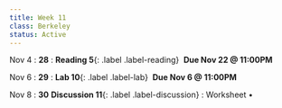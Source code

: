 ```yaml
---
title: Week 11
class: Berkeley
status: Active 
---
```

Nov 4
: **28**
: **Reading 5**{: .label .label-reading} &nbsp;**Due Nov 22 @ 11:00PM**


Nov 6
: **29**
: **Lab 10**{: .label .label-lab}  &nbsp;**Due Nov 6 @ 11:00PM**

Nov 8
: **30**
 **Discussion 11**{: .label .label-discussion}
  : Worksheet &#8226; 
  <!--[Solutions](./assignments/disc01-sols.pdf) -->